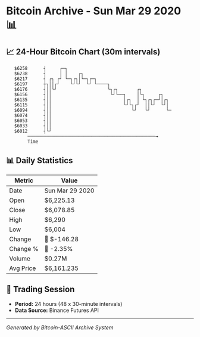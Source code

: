 # Bitcoin Archive - Sun Mar 29 2020 📊

## 📈 24-Hour Bitcoin Chart (30m intervals)

```
   $6258      ┤     ┌─┐                                        
   $6238      ┤     │ │    ┌┐                                  
   $6217      ┤ ┌┐ ┌┘ └─┐┌┐│└─┐┌─┐                             
   $6197      ┼┐││┌┘    └┘└┘  └┘ └────┐                        
   $6176      ┤││└┘                   └┐┌┐       ┌┐            
   $6156      ┤││                      └┘└──┐    │└┐     ┌┐    
   $6135      ┤││                           │┌┐  │ └┐┌┐┌─┘│┌┐  
   $6115      ┤││                           └┘└┐┌┘  ││└┘  └┘│  
   $6094      ┤││                              └┘   └┘      └─ 
   $6074      ┤││                                              
   $6053      ┤││                                              
   $6033      ┤││                                              
   $6012      ┤└┘                                              
        ────────────────────────────────────────────────→
        Time
```

## 📊 Daily Statistics

| Metric | Value |
|--------|-------|
| Date | Sun Mar 29 2020 |
| Open | $6,225.13 |
| Close | $6,078.85 |
| High | $6,290 |
| Low | $6,004 |
| Change | 🔴 $-146.28 |
| Change % | 🔴 -2.35% |
| Volume | $0.27M |
| Avg Price | $6,161.235 |

## 📅 Trading Session

- **Period:** 24 hours (48 x 30-minute intervals)
- **Data Source:** Binance Futures API

---
*Generated by Bitcoin-ASCII Archive System*
